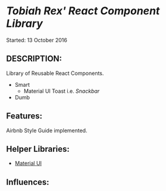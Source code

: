 # _Tobiah Rex' React Component Library_
Started: 13 October 2016

## DESCRIPTION:
Library of Reusable React Components.
  * Smart
    - Material UI Toast i.e. _Snackbar_
  * Dumb

## Features:
Airbnb Style Guide implemented.

## Helper Libraries:
* [Material UI](http://www.material-ui.com/#/components/raised-button)

## Influences:

<!-- ## Updates: -->
